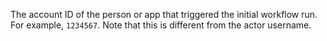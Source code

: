 The account ID of the person or app that triggered the initial workflow run. For example, `1234567`. Note that this is different from the actor username.